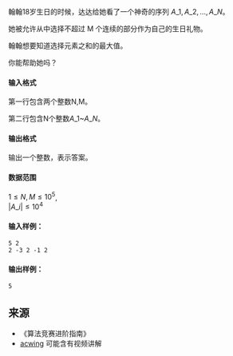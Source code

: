 翰翰18岁生日的时候，达达给她看了一个神奇的序列 $A\_1, A\_2, …, A\_N$。

她被允许从中选择不超过 M 个连续的部分作为自己的生日礼物。

翰翰想要知道选择元素之和的最大值。

你能帮助她吗？

#### 输入格式

第一行包含两个整数N,M。

第二行包含N个整数$A\_1$~$A\_N$。

#### 输出格式

输出一个整数，表示答案。

#### 数据范围

$1 \le N,M \le 10^5$,  
$|A\_i| \le 10^4$

#### 输入样例：

```
5 2 
2 -3 2 -1 2
```

#### 输出样例：

```
5
```

## 来源 
- 《算法竞赛进阶指南》
- [acwing](https://www.acwing.com/problem/content/165/) 可能含有视频讲解